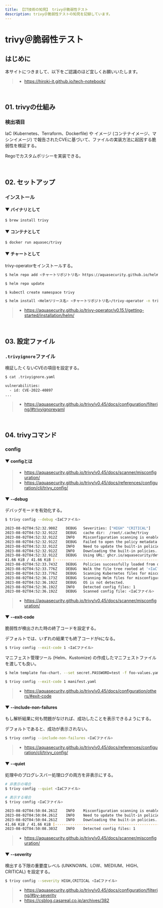 ```yaml
---
title: 【IT技術の知見】 trivy＠脆弱性テスト
description: trivy＠脆弱性テストの知見を記録しています。
---
```


# trivy＠脆弱性テスト

## はじめに

本サイトにつきまして、以下をご認識のほど宜しくお願いいたします。

> - https://hiroki-it.github.io/tech-notebook/

<br>

## 01. trivyの仕組み

### 検出項目

IaC (Kubernetes、Terraform、Dockerfile) や イメージ (コンテナイメージ、マシンイメージ) で報告されたCVEに基づいて、ファイルの実装方法に起因する脆弱性を検証する。

Regoでカスタムポリシーを実装できる。

<br>

## 02. セットアップ

### インストール

#### ▼ バイナリとして

```bash
$ brew install trivy
```

#### ▼ コンテナとして

```bash
$ docker run aquasec/trivy
```

#### ▼ チャートとして

trivy-operatorをインストールする。

```bash
$ helm repo add <チャートリポジトリ名> https://aquasecurity.github.io/helm-charts/

$ helm repo update

$ kubectl create namespace trivy

$ helm install <Helmリリース名> <チャートリポジトリ名>/trivy-operator -n trivy
```

> - https://aquasecurity.github.io/trivy-operator/v0.15.1/getting-started/installation/helm/

<br>

## 03. 設定ファイル

### `.trivyignore`ファイル

検証したくないCVEの項目を設定する。

```bash
$ cat .trivyignore.yaml

vulnerabilities:
  - id: CVE-2022-40897
...
```

> - https://aquasecurity.github.io/trivy/v0.45/docs/configuration/filtering/#trivyignoreyaml

<br>

## 04. trivyコマンド

### config

#### ▼ configとは

> - https://aquasecurity.github.io/trivy/v0.45/docs/scanner/misconfiguration/
> - https://aquasecurity.github.io/trivy/v0.45/docs/references/configuration/cli/trivy_config/

#### ▼ --debug

デバッグモードを有効化する。

```bash
$ trivy config --debug <IaCファイル>

2023-08-02T04:52:32.908Z	DEBUG	Severities: ["HIGH" "CRITICAL"]
2023-08-02T04:52:32.912Z	DEBUG	cache dir:  /root/.cache/trivy
2023-08-02T04:52:32.912Z	INFO	Misconfiguration scanning is enabled
2023-08-02T04:52:32.912Z	DEBUG	Failed to open the policy metadata: open /root/.cache/trivy/policy/metadata.json: no such file or directory
2023-08-02T04:52:32.912Z	INFO	Need to update the built-in policies
2023-08-02T04:52:32.912Z	INFO	Downloading the built-in policies...
2023-08-02T04:52:32.912Z	DEBUG	Using URL: ghcr.io/aquasecurity/defsec:0 to load policy bundle
41.66 KiB / 41.66 KiB [-----------------------------------------------------------] 100.00% ? p/s 0s2023-08-02T04:52:33.743Z	DEBUG	Digest of the built-in policies: sha256:*****
2023-08-02T04:52:33.743Z	DEBUG	Policies successfully loaded from disk
2023-08-02T04:52:33.776Z	DEBUG	Walk the file tree rooted at '<IaCファイル>' in parallel
2023-08-02T04:52:33.776Z	DEBUG	Scanning Kubernetes files for misconfigurations...
2023-08-02T04:52:36.173Z	DEBUG	Scanning Helm files for misconfigurations...
2023-08-02T04:52:36.192Z	DEBUG	OS is not detected.
2023-08-02T04:52:36.192Z	INFO	Detected config files: 1
2023-08-02T04:52:36.192Z	DEBUG	Scanned config file: <IaCファイル>
```

> - https://aquasecurity.github.io/trivy/v0.45/docs/scanner/misconfiguration/

#### ▼ --exit-code

脆弱性が検出された時の終了コードを設定する。

デフォルトでは、いずれの結果でも終了コードが`0`になる。

```bash
$ trivy config --exit-code 1 <IaCファイル>
```

マニフェスト管理ツール (Helm、Kustomize) の作成したマニフェストファイルを渡しても良い。

```bash
$ helm template foo-chart. --set secret.PASSWORD=test -f foo-values.yaml > manifest.yaml

$ trivy config --exit-code 1 manifest.yaml
```

> - https://aquasecurity.github.io/trivy/v0.45/docs/configuration/others/#exit-code

#### ▼ --include-non-failures

もし解析結果に何も問題がなければ、成功したことを表示できるようにする。

デフォルトであると、成功が表示されない。

```bash
$ trivy config --include-non-failures <IaCファイル>
```

> - https://aquasecurity.github.io/trivy/v0.45/docs/references/configuration/cli/trivy_config/

#### ▼ --quiet

処理中のプログレスバー処理ログの両方を非表示にする。

```bash
# 非表示の場合
$ trivy config --quiet <IaCファイル>

# 表示する場合
$ trivy config <IaCファイル>

2023-08-02T04:50:04.261Z	INFO	Misconfiguration scanning is enabled
2023-08-02T04:50:04.261Z	INFO	Need to update the built-in policies
2023-08-02T04:50:04.261Z	INFO	Downloading the built-in policies...
41.66 KiB / 41.66 KiB [-----------------------------------------------------------] 100.00% ? p/s 0s
2023-08-02T04:50:08.303Z	INFO	Detected config files: 1
```

> - https://aquasecurity.github.io/trivy/v0.45/docs/scanner/misconfiguration/

#### ▼ --severity

検出する下限の重要度レベル (UNKNOWN、LOW、MEDIUM、HIGH、CRITICAL) を設定する。

```bash
$ trivy config --severity HIGH,CRITICAL <IaCファイル>
```

> - https://aquasecurity.github.io/trivy/v0.45/docs/configuration/filtering/#by-severity
> - https://csblog.casareal.co.jp/archives/382

<br>
